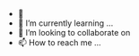 - 👋 
- 🌱 I’m currently learning ...
- 💞️ I’m looking to collaborate on 
- 📫 How to reach me ...

<!---
sarah2337/sarah2337 is a ✨ special ✨ repository because its `README.md` (this file) appears on your GitHub profile.
You can click the Preview link to take a look at your changes.
--->
